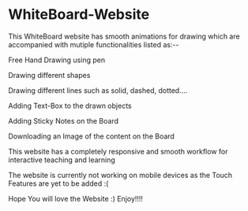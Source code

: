 # WhiteBoard-Website

This WhiteBoard website has smooth animations for drawing which are accompanied with mutiple functionalities listed as:--

Free Hand Drawing using pen

Drawing different shapes

Drawing different lines such as solid, dashed, dotted....

Adding Text-Box to the drawn objects

Adding Sticky Notes on the Board

Downloading an Image of the content on the Board

This website has a completely responsive and smooth workflow for interactive teaching and learning

The website is currently not working on mobile devices as the Touch Features are yet to be added :(

Hope You will love the Website :)
Enjoy!!!!
